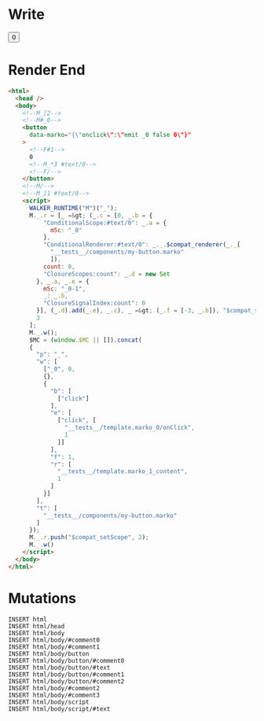 # Write
  <!--M_[2--><!--M#_0--><button data-marko='{"onclick":"emit _0 false 0"}'><!--F#1-->0<!--M_*3 #text/0--><!--F/--></button><!--M/--><!--M_]1 #text/0--><script>WALKER_RUNTIME("M")("_");M._.r=[_=>(_.c=[0,_.b={"ConditionalScope:#text/0":_.a={m5c:"_0"},"ConditionalRenderer:#text/0":_._.$compat_renderer(_._["__tests__/components/my-button.marko"]),count:0,"ClosureScopes:count":_.d=new Set},_.a,_.e={m5c:"_0-1",_:_.b,"ClosureSignalIndex:count":0}],(_.d).add(_.e),_.c),_=>(_.f=[-3,_.b]),"$compat_setScope",3];M._.w();$MC=(window.$MC||[]).concat({"p":"_","w":[["_0",0,{},{"b":[["click"]],"e":[["click",["__tests__/template.marko_0/onClick",1]]],"f":1,"r":["__tests__/template.marko_1_content",1]}]],"t":["__tests__/components/my-button.marko"]});M._.r.push("$compat_setScope",2);M._.w()</script>

# Render End
```html
<html>
  <head />
  <body>
    <!--M_[2-->
    <!--M#_0-->
    <button
      data-marko="{\"onclick\":\"emit _0 false 0\"}"
    >
      <!--F#1-->
      0
      <!--M_*3 #text/0-->
      <!--F/-->
    </button>
    <!--M/-->
    <!--M_]1 #text/0-->
    <script>
      WALKER_RUNTIME("M")("_");
      M._.r = [_ =&gt; (_.c = [0, _.b = {
          "ConditionalScope:#text/0": _.a = {
            m5c: "_0"
          },
          "ConditionalRenderer:#text/0": _._.$compat_renderer(_._[
            "__tests__/components/my-button.marko"
            ]),
          count: 0,
          "ClosureScopes:count": _.d = new Set
        }, _.a, _.e = {
          m5c: "_0-1",
          _: _.b,
          "ClosureSignalIndex:count": 0
        }], (_.d).add(_.e), _.c), _ =&gt; (_.f = [-3, _.b]), "$compat_setScope",
        3
      ];
      M._.w();
      $MC = (window.$MC || []).concat(
      {
        "p": "_",
        "w": [
          ["_0", 0,
          {},
          {
            "b": [
              ["click"]
            ],
            "e": [
              ["click", [
                "__tests__/template.marko_0/onClick",
                1
              ]]
            ],
            "f": 1,
            "r": [
              "__tests__/template.marko_1_content",
              1
            ]
          }]
        ],
        "t": [
          "__tests__/components/my-button.marko"
        ]
      });
      M._.r.push("$compat_setScope", 2);
      M._.w()
    </script>
  </body>
</html>
```

# Mutations
```
INSERT html
INSERT html/head
INSERT html/body
INSERT html/body/#comment0
INSERT html/body/#comment1
INSERT html/body/button
INSERT html/body/button/#comment0
INSERT html/body/button/#text
INSERT html/body/button/#comment1
INSERT html/body/button/#comment2
INSERT html/body/#comment2
INSERT html/body/#comment3
INSERT html/body/script
INSERT html/body/script/#text
```